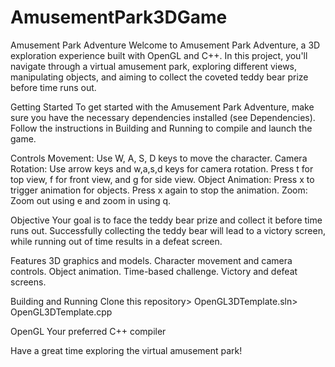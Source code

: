 # AmusementPark3DGame
 

Amusement Park Adventure
Welcome to Amusement Park Adventure, a 3D exploration experience built with OpenGL and C++. In this project, you'll navigate through a virtual amusement park, exploring different views, manipulating objects, and aiming to collect the coveted teddy bear prize before time runs out.


Getting Started
To get started with the Amusement Park Adventure, make sure you have the necessary dependencies installed (see Dependencies). Follow the instructions in Building and Running to compile and launch the game.

Controls
Movement: Use W, A, S, D keys to move the character.
Camera Rotation: Use arrow keys and w,a,s,d keys for camera rotation. Press t for top view, f for front view, and g for side view.
Object Animation: Press x to trigger animation for objects. Press x again to stop the animation.
Zoom: Zoom out using e and zoom in using q.

Objective
Your goal is to face the teddy bear prize and collect it before time runs out. Successfully collecting the teddy bear will lead to a victory screen, while running out of time results in a defeat screen.

Features
3D graphics and models.
Character movement and camera controls.
Object animation.
Time-based challenge.
Victory and defeat screens.

Building and Running
Clone this repository> OpenGL3DTemplate.sln> OpenGL3DTemplate.cpp


OpenGL
Your preferred C++ compiler

Have a great time exploring the virtual amusement park!
